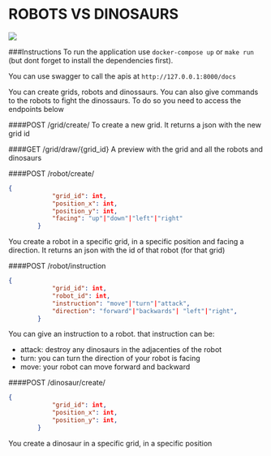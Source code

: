 # ROBOTS VS DINOSAURS

![](https://tokusatsu.blog.br/wp-content/uploads/2019/03/Godzilla-Vs-MechaGodzilla.jpg)

###Instructions
To run the application use `docker-compose up` or `make run` (but dont forget to install the dependencies first).

You can use swagger to call the apis at `http://127.0.0.1:8000/docs` 

You can create grids, robots and dinossaurs. You can also give commands to the robots to fight the dinossaurs. To do so you need to access the endpoints below

####POST /grid/create/
To create a new grid. It returns a json with the new grid id

####GET /grid/draw/{grid_id}
A preview with the grid and all the robots and dinosaurs

####POST /robot/create/
```json
{
            "grid_id": int,
            "position_x": int,
            "position_y": int,
            "facing": "up"|"down"|"left"|"right"
        }
```
You create a robot in a specific grid, in a specific position and facing a direction. It returns an json with the id of that robot (for that grid)

####POST /robot/instruction
```json
{
            "grid_id": int,
            "robot_id": int,
            "instruction": "move"|"turn"|"attack",
            "direction": "forward"|"backwards"| "left"|"right",
        }
```
You can give an instruction to a robot. that instruction can be:
- attack: destroy any dinosaurs in the adjacenties of the robot
- turn: you can turn the direction of your robot is facing
- move: your robot can move forward and backward

####POST /dinosaur/create/
```json
{
            "grid_id": int,
            "position_x": int,
            "position_y": int,
        }
```
You create a dinosaur in a specific grid, in a specific position 
